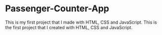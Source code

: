 # Passenger-Counter-App
This is my first project that I made with HTML, CSS and JavaScript.
This is the first project that I created with HTML, CSS and JavaScript.
